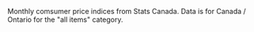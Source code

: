 Monthly comsumer price indices from Stats Canada. Data is for Canada / Ontario for the "all items" category. 
